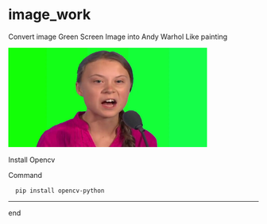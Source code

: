 # image_work


Convert image Green Screen Image into Andy Warhol Like painting

<img src="https://raw.githubusercontent.com/vmmrahul/image_work/main/gg.png" style="width:400px;height:200px"/>

  Install Opencv
  
  Command
  
      pip install opencv-python
     
     
 ----------------------------------------
 end
 
